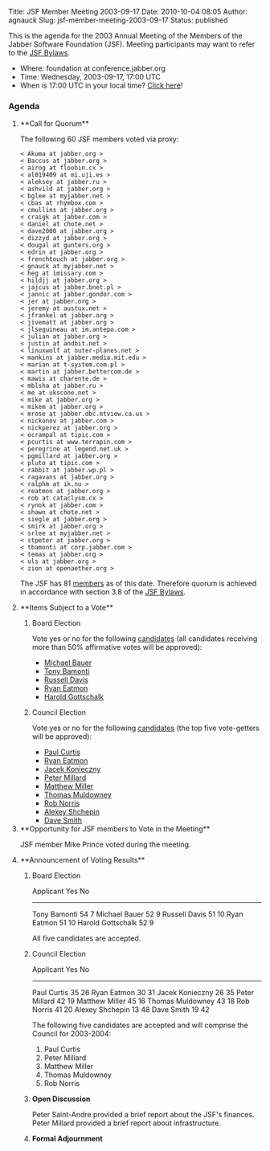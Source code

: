 Title: JSF Member Meeting 2003-09-17
Date: 2010-10-04 08:05
Author: agnauck
Slug: jsf-member-meeting-2003-09-17
Status: published

This is the agenda for the 2003 Annual Meeting of the Members of the
Jabber Software Foundation (JSF). Meeting participants may want to refer
to the [JSF Bylaws](/jsf/bylaws.shtml).

-   Where: foundation at conference.jabber.org
-   Time: Wednesday, 2003-09-17, 17:00 UTC
-   When is 17:00 UTC in your local time? [Click
    here](http://www.worldtimeserver.com/)!

### Agenda

<ol>
<li>
**Call for Quorum**

The following 60 JSF members voted via proxy:

    < Akuma at jabber.org >
    < Baccus at jabber.org >
    < airog at floobin.cx >
    < al019409 at mi.uji.es >
    < aleksey at jabber.ru >
    < ashvild at jabber.org >
    < bglee at myjabber.net >
    < cbas at rhymbox.com >
    < cmullins at jabber.org >
    < craigk at jabber.com >
    < daniel at chote.net >
    < dave2000 at jabber.org >
    < dizzyd at jabber.org >
    < dougal at gunters.org >
    < edrin at jabber.org >
    < frenchtouch at jabber.org >
    < gnauck at myjabber.net >
    < heg at imissary.com >
    < hildjj at jabber.org >
    < jajcus at jabber.bnet.pl >
    < jannic at jabber.gondor.com >
    < jer at jabber.org >
    < jeremy at austux.net >
    < jfrankel at jabber.org >
    < jivematt at jabber.org >
    < jlseguineau at im.antepo.com >
    < julian at jabber.org >
    < justin at andbit.net >
    < linuxwolf at outer-planes.net >
    < mankins at jabber.media.mit.edu >
    < marian at t-system.com.pl >
    < martin at jabber.bettercom.de >
    < mawis at charente.de >
    < mblsha at jabber.ru >
    < me at ukscone.net >
    < mike at jabber.org >
    < mikem at jabber.org >
    < mrose at jabber.dbc.mtview.ca.us >
    < nickonov at jabber.com >
    < nickperez at jabber.org >
    < ocrampal at tipic.com >
    < pcurtis at www.terrapin.com >
    < peregrine at legend.net.uk >
    < pgmillard at jabber.org >
    < pluto at tipic.com >
    < rabbit at jabber.wp.pl >
    < ragavans at jabber.org >
    < ralphm at ik.nu >
    < reatmon at jabber.org >
    < rob at cataclysm.cx >
    < rynok at jabber.com >
    < shawn at chote.net >
    < siegle at jabber.org >
    < smirk at jabber.org >
    < srlee at myjabber.net >
    < stpeter at jabber.org >
    < tbamonti at corp.jabber.com >
    < temas at jabber.org >
    < uls at jabber.org >
    < zion at openaether.org >
        

The JSF has 81 [members](/members/memberlist.shtml) as of this date.
Therefore quorum is achieved in accordance with section 3.8 of the [JSF
Bylaws](/jsf/bylaws.shtml).

</li>
<li>
**Items Subject to a Vote**

1.  Board Election

    Vote yes or no for the following
    [candidates](/board/candidates/2003/) (all candidates receiving more
    than 50% affirmative votes will be approved):

    -   [Michael Bauer](/board/candidates/2003/Michael_Bauer.shtml)
    -   [Tony Bamonti](/board/candidates/2003/Tony_Bamonti.shtml)
    -   [Russell Davis](/board/candidates/2003/Russell_Davis.shtml)
    -   [Ryan Eatmon](/board/candidates/2003/Ryan_Eatmon.shtml)
    -   [Harold
        Gottschalk](/board/candidates/2003/Harold_Gottschalk.shtml)

2.  Council Election

    Vote yes or no for the following
    [candidates](/council/candidates/2003/) (the top five vote-getters
    will be approved):

    -   [Paul Curtis](/council/candidates/2003/Paul_Curtis.shtml)
    -   [Ryan Eatmon](/council/candidates/2003/Ryan_Eatmon.shtml)
    -   [Jacek
        Konieczny](/council/candidates/2003/Jacek_Konieczny.shtml)
    -   [Peter Millard](/council/candidates/2003/Peter_Millard.shtml)
    -   [Matthew Miller](/council/candidates/2003/Matthew_Miller.shtml)
    -   [Thomas
        Muldowney](/council/candidates/2003/Thomas_Muldowney.shtml)
    -   [Rob Norris](/council/candidates/2003/Rob_Norris.shtml)
    -   [Alexey
        Shchepin](/council/candidates/2003/Alexey_Shchepin.shtml)
    -   [Dave Smith](/council/candidates/2003/Dave_Smith.shtml)

</li>
<li>
**Opportunity for JSF members to Vote in the Meeting**

JSF member Mike Prince voted during the meeting.

</li>
<li>
**Announcement of Voting Results**

1.  Board Election

      Applicant           Yes   No
      ------------------- ----- ----
      Tony Bamonti        54    7
      Michael Bauer       52    9
      Russell Davis       51    10
      Ryan Eatmon         51    10
      Harold Gottschalk   52    9

    All five candidates are accepted.

2.  Council Election

      Applicant          Yes   No
      ------------------ ----- ----
      Paul Curtis        35    26
      Ryan Eatmon        30    31
      Jacek Konieczny    26    35
      Peter Millard      42    19
      Matthew Miller     45    16
      Thomas Muldowney   43    18
      Rob Norris         41    20
      Alexey Shchepin    13    48
      Dave Smith         19    42

    The following five candidates are accepted and will comprise the
    Council for 2003-2004:

    1.  Paul Curtis
    2.  Peter Millard
    3.  Matthew Miller
    4.  Thomas Muldowney
    5.  Rob Norris

3.  **Open Discussion**

    Peter Saint-Andre provided a brief report about the JSF's finances.
    Peter Millard provided a brief report about infrastructure.

4.  **Formal Adjournment**


